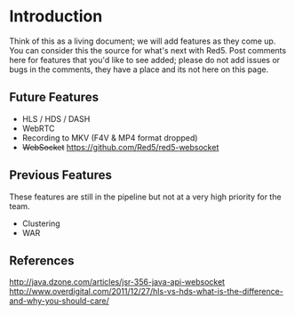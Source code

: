 # Introduction #

Think of this as a living document; we will add features as they come up. You can consider this the source for what's next with Red5. Post comments here for features that you'd like to see added; please do not add issues or bugs in the comments, they have a place and its not here on this page.

## Future Features ##

  * HLS / HDS / DASH
  * WebRTC
  * Recording to MKV (F4V & MP4 format dropped)
  * ~~WebSocket~~ https://github.com/Red5/red5-websocket

## Previous Features ##

These features are still in the pipeline but not at a very high priority for the team.

  * Clustering
  * WAR

## References ##

http://java.dzone.com/articles/jsr-356-java-api-websocket
http://www.overdigital.com/2011/12/27/hls-vs-hds-what-is-the-difference-and-why-you-should-care/